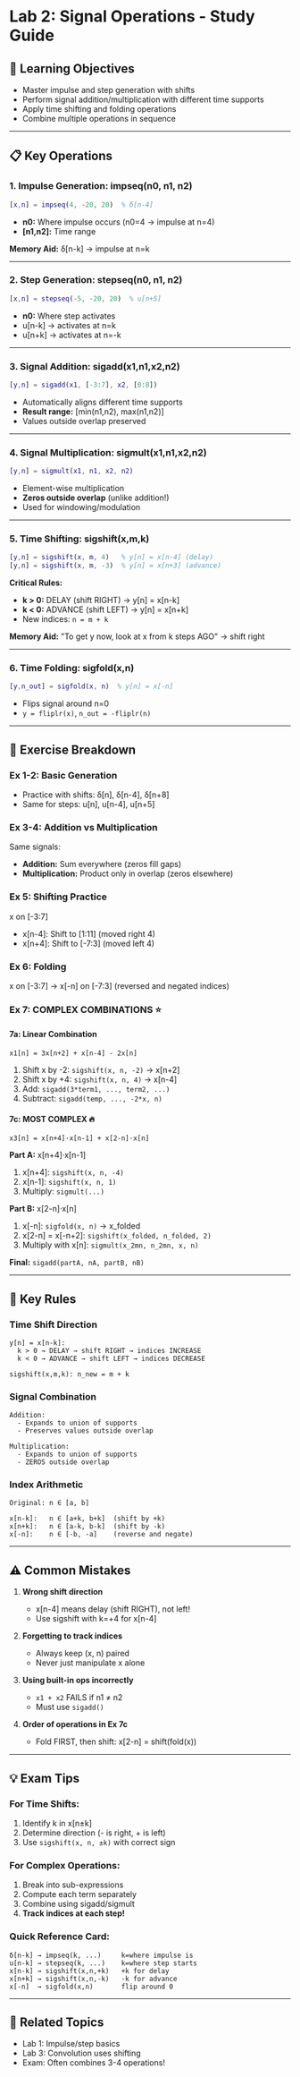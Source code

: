 # Lab 2: Signal Operations - Study Guide

## 🎯 Learning Objectives
- Master impulse and step generation with shifts
- Perform signal addition/multiplication with different time supports
- Apply time shifting and folding operations
- Combine multiple operations in sequence

---

## 📋 Key Operations

### **1. Impulse Generation: impseq(n0, n1, n2)**
```matlab
[x,n] = impseq(4, -20, 20)  % δ[n-4]
```
- **n0:** Where impulse occurs (n0=4 → impulse at n=4)
- **[n1,n2]:** Time range

**Memory Aid:** δ[n-k] → impulse at n=k

---

### **2. Step Generation: stepseq(n0, n1, n2)**
```matlab
[x,n] = stepseq(-5, -20, 20)  % u[n+5]
```
- **n0:** Where step activates
- u[n-k] → activates at n=k
- u[n+k] → activates at n=-k

---

### **3. Signal Addition: sigadd(x1,n1,x2,n2)**
```matlab
[y,n] = sigadd(x1, [-3:7], x2, [0:8])
```
- Automatically aligns different time supports
- **Result range:** [min(n1,n2), max(n1,n2)]
- Values outside overlap preserved

---

### **4. Signal Multiplication: sigmult(x1,n1,x2,n2)**
```matlab
[y,n] = sigmult(x1, n1, x2, n2)
```
- Element-wise multiplication
- **Zeros outside overlap** (unlike addition!)
- Used for windowing/modulation

---

### **5. Time Shifting: sigshift(x,m,k)**
```matlab
[y,n] = sigshift(x, m, 4)   % y[n] = x[n-4] (delay)
[y,n] = sigshift(x, m, -3)  % y[n] = x[n+3] (advance)
```

**Critical Rules:**
- **k > 0:** DELAY (shift RIGHT) → y[n] = x[n-k]
- **k < 0:** ADVANCE (shift LEFT) → y[n] = x[n+k]
- New indices: `n = m + k`

**Memory Aid:** "To get y now, look at x from k steps AGO" → shift right

---

### **6. Time Folding: sigfold(x,n)**
```matlab
[y,n_out] = sigfold(x, n)  % y[n] = x[-n]
```
- Flips signal around n=0
- `y = fliplr(x)`, `n_out = -fliplr(n)`

---

## 🔧 Exercise Breakdown

### **Ex 1-2: Basic Generation**
- Practice with shifts: δ[n], δ[n-4], δ[n+8]
- Same for steps: u[n], u[n-4], u[n+5]

### **Ex 3-4: Addition vs Multiplication**
Same signals:
- **Addition:** Sum everywhere (zeros fill gaps)
- **Multiplication:** Product only in overlap (zeros elsewhere)

### **Ex 5: Shifting Practice**
x on [-3:7]
- x[n-4]: Shift to [1:11] (moved right 4)
- x[n+4]: Shift to [-7:3] (moved left 4)

### **Ex 6: Folding**
x on [-3:7] → x[-n] on [-7:3] (reversed and negated indices)

### **Ex 7: COMPLEX COMBINATIONS** ⭐

#### **7a: Linear Combination**
```
x1[n] = 3x[n+2] + x[n-4] - 2x[n]
```
1. Shift x by -2: `sigshift(x, n, -2)` → x[n+2]
2. Shift x by +4: `sigshift(x, n, 4)` → x[n-4]
3. Add: `sigadd(3*term1, ..., term2, ...)`
4. Subtract: `sigadd(temp, ..., -2*x, n)`

#### **7c: MOST COMPLEX** 🔥
```
x3[n] = x[n+4]·x[n-1] + x[2-n]·x[n]
```

**Part A:** x[n+4]·x[n-1]
1. x[n+4]: `sigshift(x, n, -4)`
2. x[n-1]: `sigshift(x, n, 1)`
3. Multiply: `sigmult(...)`

**Part B:** x[2-n]·x[n]
1. x[-n]: `sigfold(x, n)` → x_folded
2. x[2-n] = x[-n+2]: `sigshift(x_folded, n_folded, 2)`
3. Multiply with x[n]: `sigmult(x_2mn, n_2mn, x, n)`

**Final:** `sigadd(partA, nA, partB, nB)`

---

## 🔑 Key Rules

### **Time Shift Direction**
```
y[n] = x[n-k]:
  k > 0 → DELAY → shift RIGHT → indices INCREASE
  k < 0 → ADVANCE → shift LEFT → indices DECREASE

sigshift(x,m,k): n_new = m + k
```

### **Signal Combination**
```
Addition:
  - Expands to union of supports
  - Preserves values outside overlap

Multiplication:
  - Expands to union of supports
  - ZEROS outside overlap
```

### **Index Arithmetic**
```
Original: n ∈ [a, b]

x[n-k]:   n ∈ [a+k, b+k]  (shift by +k)
x[n+k]:   n ∈ [a-k, b-k]  (shift by -k)
x[-n]:    n ∈ [-b, -a]    (reverse and negate)
```

---

## ⚠️ Common Mistakes

1. **Wrong shift direction**
   - x[n-4] means delay (shift RIGHT), not left!
   - Use sigshift with k=+4 for x[n-4]

2. **Forgetting to track indices**
   - Always keep (x, n) paired
   - Never just manipulate x alone

3. **Using built-in ops incorrectly**
   - `x1 + x2` FAILS if n1 ≠ n2
   - Must use `sigadd()`

4. **Order of operations in Ex 7c**
   - Fold FIRST, then shift: x[2-n] = shift(fold(x))

---

## 💡 Exam Tips

### **For Time Shifts:**
1. Identify k in x[n±k]
2. Determine direction (- is right, + is left)
3. Use `sigshift(x, n, ±k)` with correct sign

### **For Complex Operations:**
1. Break into sub-expressions
2. Compute each term separately
3. Combine using sigadd/sigmult
4. **Track indices at each step!**

### **Quick Reference Card:**
```
δ[n-k] → impseq(k, ...)     k=where impulse is
u[n-k] → stepseq(k, ...)    k=where step starts
x[n-k] → sigshift(x,n,+k)   +k for delay
x[n+k] → sigshift(x,n,-k)   -k for advance
x[-n]  → sigfold(x,n)       flip around 0
```

---

## 🔗 Related Topics
- Lab 1: Impulse/step basics
- Lab 3: Convolution uses shifting
- Exam: Often combines 3-4 operations!
